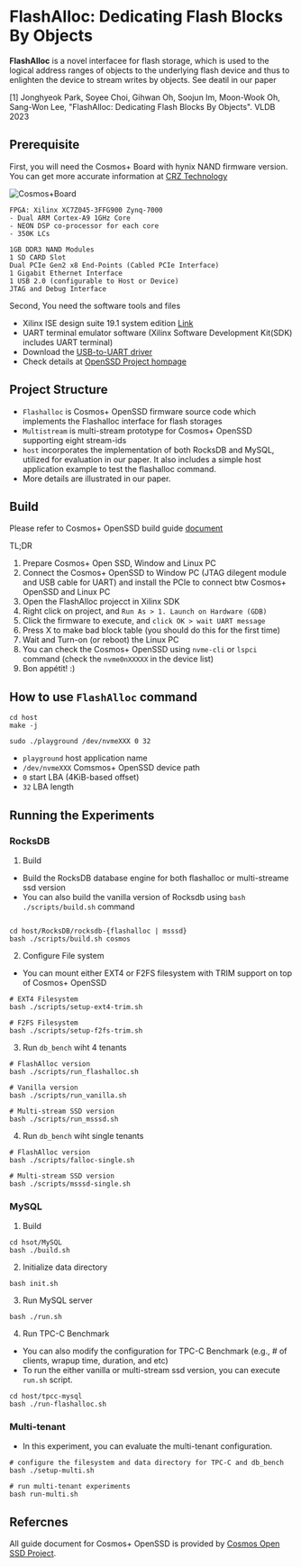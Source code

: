 # FlashAlloc: Dedicating Flash Blocks By Objects

**FlashAlloc** is a novel interfacee for flash storage,
which is used to the logical address ranges of objects to the underlying flash device 
and thus to enlighten the device to stream writes by objects. See deatil in our paper

[1] Jonghyeok Park, Soyee Choi, Gihwan Oh, Soojun Im, Moon-Wook Oh, Sang-Won Lee, "FlashAlloc: Dedicating Flash Blocks By Objects". VLDB 2023


## Prerequisite

First, you will need the Cosmos+ Board with hynix NAND firmware version. 
You can get more accurate information at [CRZ Technology](https://www.crz-tech.com/)   

![Cosmos+Board](https://www.crz-tech.com/uploads/uploads/2021/01/29/fnn45201781714615.jpg)

```
FPGA: Xilinx XC7Z045-3FFG900 Zynq-7000
- Dual ARM Cortex-A9 1GHz Core
- NEON DSP co-processor for each core
- 350K LCs

1GB DDR3 NAND Modules
1 SD CARD Slot
Dual PCIe Gen2 x8 End-Points (Cabled PCIe Interface)
1 Gigabit Ethernet Interface
1 USB 2.0 (configurable to Host or Device)
JTAG and Debug Interface         
```

Second, You need the software tools and files
- Xilinx ISE design suite 19.1 system edition [Link](https://www.xilinx.com/support/download/index.html/content/xilinx/en/downloadNav/embedded-design-tools/archive.html)
- UART terminal emulator software (Xilinx Software Development Kit(SDK) includes UART terminal)
- Download the [USB-to-UART driver](https://www.silabs.com/developers/usb-to-uart-bridge-vcp-drivers)
- Check details at [OpenSSD Project hompage](http://www.openssd-project.org/)

## Project Structure
- `Flashalloc` is Cosmos+ OpenSSD firmware source code which implements the Flashalloc interface for flash storages
- `Multistream` is multi-stream prototype for Cosmos+ OpenSSD supporting eight stream-ids
- `host` incorporates the implementation of both RocksDB and MySQL, utilized for evaluation in our paper. 
It also includes a simple host application example to test the flashalloc command.
-  More details are illustrated in our paper.

## Build

Please refer to Cosmos+ OpenSSD build guide [document](doc/Cosmos+OpenSSD-2017-Tutorial.pdf)

TL;DR
1. Prepare Cosmos+ Open SSD, Window and Linux PC
2. Connect the  Cosmos+ OpenSSD to Window PC (JTAG dilegent module and USB cable for UART) and install the PCIe to connect btw Cosmos+ OpenSSD and Linux PC
3. Open the FlashAlloc projecct in Xilinx SDK
4. Right click on project, and `Run As > 1. Launch on Hardware (GDB)`
5. Click the firmware to execute, and `click OK > wait UART message`
6. Press X to make bad block table (you should do this for the first time)
7. Wait and Turn-on (or reboot) the Linux PC
8. You can check the Cosmos+ OpenSSD using `nvme-cli` or `lspci` command (check the `nvme0nXXXXX` in the device list)
9. Bon appétit! :)

## How to use `FlashAlloc` command

```
cd host
make -j

sudo ./playground /dev/nvmeXXX 0 32
```

- `playground` host application name
- `/dev/nvmeXXX` Comsmos+ OpenSSD device path
- `0` start LBA (4KiB-based offset)
- `32` LBA length
  
## Running the Experiments

### RocksDB

1. Build

- Build the RocksDB database engine for both flashalloc or multi-streame ssd version
- You can also build the vanilla version of Rocksdb using `bash ./scripts/build.sh` command

```

cd host/RocksDB/rocksdb-{flashalloc | msssd}
bash ./scripts/build.sh cosmos

```

2. Configure File system

- You can mount either EXT4 or F2FS filesystem with TRIM support on top of Cosmos+ OpenSSD

```
# EXT4 Filesystem
bash ./scripts/setup-ext4-trim.sh

# F2FS Filesystem
bash ./scripts/setup-f2fs-trim.sh
```

3. Run `db_bench` wiht 4 tenants

```
# FlashAlloc version
bash ./scripts/run_flashalloc.sh

# Vanilla version
bash ./scripts/run_vanilla.sh

# Multi-stream SSD version
bash ./scripts/run_msssd.sh
```

4. Run `db_bench` wiht single tenants

```
# FlashAlloc version
bash ./scripts/falloc-single.sh

# Multi-stream SSD version
bash ./scripts/msssd-single.sh
```

### MySQL

1. Build
```
cd hsot/MySQL
bash ./build.sh
```

2. Initialize data directory

```
bash init.sh
```

3. Run MySQL server

```
bash ./run.sh
```

4. Run TPC-C Benchmark

- You can also modify the configuration for TPC-C Benchmark (e.g., # of clients, wrapup time, duration, and etc)
- To run the either vanilla or multi-stream ssd version, you can execute `run.sh` script.

```
cd host/tpcc-mysql
bash ./run-flashalloc.sh
```

### Multi-tenant

- In this experiment, you can evaluate the multi-tenant configuration.
```
# configure the filesystem and data directory for TPC-C and db_bench
bash ./setup-multi.sh

# run multi-tenant experiments
bash run-multi.sh
```

## Refercnes
All guide document for Cosmos+ OpenSSD is provided by [Cosmos Open SSD Project](https://github.com/Cosmos-OpenSSD/Cosmos-OpenSSD/tree/master).
